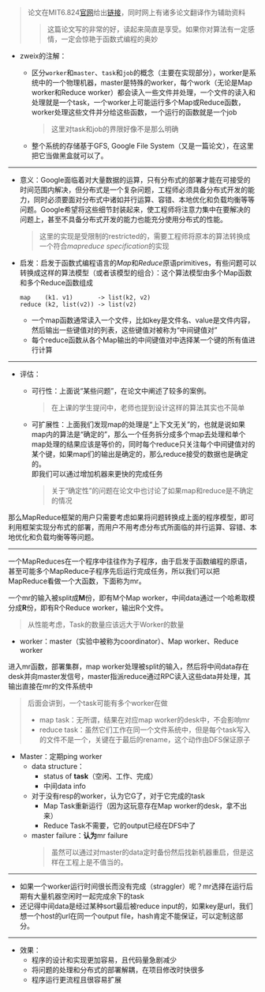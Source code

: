 >论文在MIT6.824[官网](http://nil.csail.mit.edu/6.824/2022/schedule.html)给出[链接](http://nil.csail.mit.edu/6.824/2022/papers/mapreduce.pdf)，同时网上有诸多论文翻译作为辅助资料
>>这篇论文写的非常的好，读起来简直是享受。如果你对算法有一定感情，一定会惊艳于函数式编程的奥妙

+ zweix的注解：
	+ 区分`worker`和`master`、`task`和`job`的概念（主要在实现部分），worker是系统中的一个物理机器，master是特殊的worker，每个work（无论是Map worker和Reduce worker）都会读入一些文件并处理，一个文件的读入和处理就是一个task，一个worker上可能运行多个Map或Reduce函数，worker处理这些文件并分给这些函数，一个运行的函数就是一个job
		>这里对task和job的界限好像不是那么明确
		
	+ 整个系统的存储基于GFS, Google File System（又是一篇论文），在这里把它当做黑盒就可以了。

---

+ 意义：Google面临着对大量数据的运算，只有分布式的部署才能在可接受的时间范围内解决，但分布式是一个复杂问题，工程师必须具备分布式开发的能力，同时必须要面对分布式中诸如并行运算、容错、本地优化和负载均衡等等问题。Google希望将这些细节封装起来，使工程师将注意力集中在要解决的问题上，甚至不具备分布式开发的能力也能充分使用分布式的性能。
	>这里的实现是受限制的restricted的，需要工程师将原本的算法转换成一个符合*mapreduce specification*的实现

+ 启发：启发于函数式编程语言的*Map*和*Reduce*原语primitives，有些问题可以转换成这样的算法模型（或者该模型的组合）：这个算法模型由多个Map函数和多个Reduce函数组成
	```
	map    (k1. v1)       -> list(k2, v2)
	reduce (k2, list(v2)) -> list(v2)
	```
	+ 一个map函数通常读入一个文件，比如key是文件名、value是文件内容，然后输出一些键值对的列表，这些键值对被称为“中间键值对”
	+ 每个reduce函数从各个Map输出的中间键值对中选择某一个键的所有值进行计算

---

+ 评估：
	+ 可行性：上面说“某些问题”，在论文中阐述了较多的案例。
		>在上课的学生提问中，老师也提到设计这样的算法其实也不简单

	+ 可扩展性：上面我们发现map的处理是“上下文无关”的，也就是说如果map内的算法是“确定的”，那么一个任务拆分成多个map去处理和单个map处理的结果应该是等价的，同时每个reduce只关注每个中间键值对的某个键，如果map们的输出是确定的，那么reduce接受的数据也是确定的。  
		即我们可以通过增加机器来更快的完成任务
		>关于“确定性”的问题在论文中也讨论了如果map和reduce是不确定的情况

那么MapReduce框架的用户只需要考虑如果将问题转换成上面的程序模型，即可利用框架实现分布式的部署，而用户不用考虑分布式所面临的并行运算、容错、本地优化和负载均衡等等问题。

---

一个MapReduces在一个程序中往往作为子程序，由于启发于函数编程的原语，甚至可能多个MapReduce子程序先后运行完成任务，所以我们可以把MapReduce看做一个大函数，下面称为mr。

一个mr的输入被split成**M**份，即有M个Map worker，中间data通过一个哈希取模分成**R**份，即有R个Reduce worker，输出R个文件。
>从性能考虑，Task的数量应该远大于Worker的数量

+ worker：master（实验中被称为coordinator）、Map worker、Reduce worker

进入mr函数，部署集群，map worker处理被split的输入，然后将中间data存在desk并向master发信号，master指派reduce通过RPC读入这些data并处理，其输出直接在mr的文件系统中
>后面会讲到，一个task可能有多个worker在做
>+ map task：无所谓，结果在对应map worker的desk中，不会影响mr
>+ reduce task：虽然它们工作在同一个文件系统中，但是每个task写入的文件不是一个，关键在于最后的rename，这个动作由DFS保证原子

+ Master：定期ping worker
	+ data structure：
		+ status of **task**（空闲、工作、完成）
		+ 中间data info
	+ 对于没有resp的worker，认为它G了，对于它完成的task
		+ Map Task重新运行（因为这玩意存在Map worker的desk，拿不出来）
		+ Reduce Task不需要，它的output已经在DFS中了
	+ master failure：**认为**mr failure
		>虽然可以通过对master的data定时备份然后找新机器重启，但是这样在工程上是不值当的。

---

+ 如果一个worker运行时间很长而没有完成（straggler）呢？mr选择在运行后期有大量机器空闲时一起完成余下的task
+ 还记得中间data是经过某种sort最后被reduce input的，如果key是url，我们想一个host的url在同一个output file，hash肯定不能保证，可以定制这部分。

---

+ 效果：
	+ 程序的设计和实现更加容易，且代码量急剧减少
	+ 将问题的处理和分布式的部署解耦，在项目修改时快很多
	+ 程序运行更流程且很容易扩展
